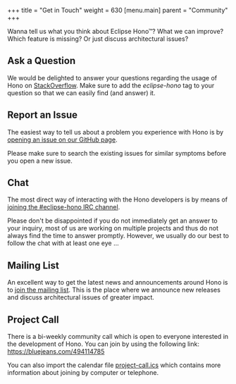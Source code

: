 +++
title = "Get in Touch"
weight = 630
[menu.main]
    parent = "Community"
+++

Wanna tell us what you think about Eclipse Hono&trade;? What we can improve? Which feature is missing? Or just discuss architectural issues?
<!--more-->

## Ask a Question

We would be delighted to answer your questions regarding the usage of Hono on [StackOverflow](https://stackoverflow.com/questions/tagged/eclipse-hono). Make sure to add the *eclipse-hono* tag to your question so that we can easily find (and answer) it.

## Report an Issue

The easiest way to tell us about a problem you experience with Hono is by [opening an issue on our GitHub page](https://github.com/eclipse/hono/issues).

Please make sure to search the existing issues for similar symptoms before you open a new issue.

## Chat

The most direct way of interacting with the Hono developers is by means of [joining the #eclipse-hono IRC channel](http://webchat.freenode.net/?randomnick=1&prompt=1&channels=#eclipse-hono).

Please don't be disappointed if you do not immediately get an answer to your inquiry, most of us are working on multiple projects and thus do not always find the time to answer promptly. However, we usually do our best to follow the chat with at least one eye ...

## Mailing List

An excellent way to get the latest news and announcements around Hono is to [join the mailing list](https://dev.eclipse.org/mailman/listinfo/hono-dev). This is the place where we announce new releases and discuss architectural issues of greater impact.

## Project Call

There is a bi-weekly community call which is open to everyone interested in
the development of Hono. You can join by using the following link:
<https://bluejeans.com/494114785>

You can also import the calendar file [project-call.ics](../project-call.ics "Project Call") 
which contains more information about joining by computer or telephone.
